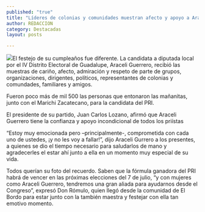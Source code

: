 ```yaml
---
published: "true"
title: "Líderes de colonias y comunidades muestran afecto y apoyo a Araceli Guerrero en su cumpleaños "
author: REDACCION
category: Destacadas
layout: posts

---
```


![](http://i.imgur.com/0wcy7fem.jpg)El festejo de su cumpleaños fue diferente. La candidata a diputada local por el IV Distrito Electoral de Guadalupe, Araceli Guerrero, recibió las muestras de cariño, afecto, admiración y respeto de parte de grupos, organizaciones, dirigentes, políticos, representantes de colonias y comundades, familiares y amigos.

Fueron poco más de mil 500 las personas que entonaron las mañanitas, junto con el Marichi Zacatecano, para la candidata del PRI.

El presidente de su partido, Juan Carlos Lozano, afirmó que Araceli Guerrero tiene la confianza y apoyo incondicional de todos los priístas

“Estoy muy emocionada pero –principalmente-, comprometida con cada uno de ustedes, ¡y no les voy a fallar!”, dijo Araceli Gurrero a los presentes, a quienes se dio el tiempo necesario para saludarlos de mano y agradecerles el estar ahí junto a ella en un momento muy especial de su vida.

Todos querían su foto del recuerdo. Saben que la fórmula ganadora del PRI habrá de vencer en las próximas elecciones del 7 de julio, “y con mujeres como Araceli Guerrero, tendremos una gran aliada para ayudarnos desde el Congreso”, expresó Don Rómulo, quien llegó desde la comunidad de El Bordo para estar junto con la también maestra y festejar con ella tan emotivo momento.


